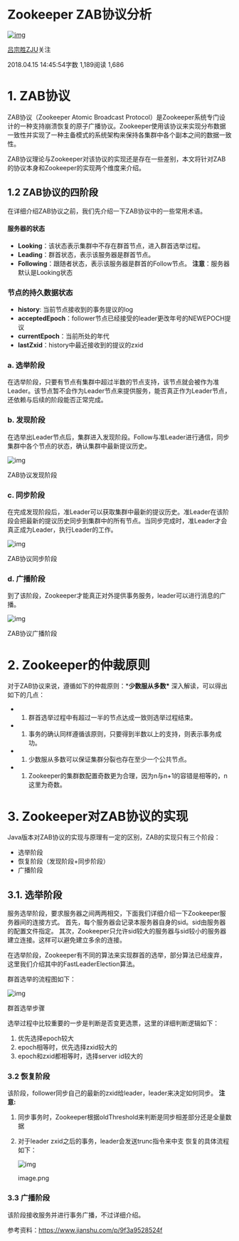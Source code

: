 # Zookeeper ZAB协议分析

[![img](https://cdn2.jianshu.io/assets/default_avatar/6-fd30f34c8641f6f32f5494df5d6b8f3c.jpg)](https://www.jianshu.com/u/c867e3867fcb)

[吕宗胜ZJU](https://www.jianshu.com/u/c867e3867fcb)关注

2018.04.15 14:45:54字数 1,189阅读 1,686

# 1. ZAB协议

ZAB协议（Zookeeper Atomic Broadcast Protocol）是Zookeeper系统专门设计的一种支持崩溃恢复的原子广播协议。Zookeeper使用该协议来实现分布数据一致性并实现了一种主备模式的系统架构来保持各集群中各个副本之间的数据一致性。

ZAB协议理论与Zookeeper对该协议的实现还是存在一些差别，本文将针对ZAB的协议本身和Zookeeper的实现两个维度来介绍。

## 1.2 ZAB协议的四阶段

在详细介绍ZAB协议之前，我们先介绍一下ZAB协议中的一些常用术语。

#### 服务器的状态

- **Looking**：该状态表示集群中不存在群首节点，进入群首选举过程。
- **Leading**：群首状态，表示该服务器是群首节点。
- **Following**：跟随者状态，表示该服务器是群首的Follow节点。
  **注意**：服务器默认是Looking状态

### 节点的持久数据状态

- **history**: 当前节点接收到的事务提议的log
- **acceptedEpoch**：follower节点已经接受的leader更改年号的NEWEPOCH提议
- **currentEpoch**：当前所处的年代
- **lastZxid**：history中最近接收到的提议的zxid

### a. 选举阶段

在选举阶段，只要有节点有集群中超过半数的节点支持，该节点就会被作为准Leader。该节点暂不会作为Leader节点来提供服务，能否真正作为Leader节点，还依赖与后续的阶段能否正常完成。

### b. 发现阶段

在选举出Leader节点后，集群进入发现阶段。Follow与准Leader进行通信，同步集群中各个节点的状态，确认集群中最新提议历史。



![img](https://upload-images.jianshu.io/upload_images/3399477-849e4757059c50e1.png?imageMogr2/auto-orient/strip|imageView2/2/w/891/format/webp)

ZAB协议发现阶段

### c. 同步阶段

在完成发现阶段后，准Leader可以获取集群中最新的提议历史。准Leader在该阶段会把最新的提议历史同步到集群中的所有节点。当同步完成时，准Leader才会真正成为Leader，执行Leader的工作。



![img](https://upload-images.jianshu.io/upload_images/3399477-b5d64b852889b98c.png?imageMogr2/auto-orient/strip|imageView2/2/w/882/format/webp)

ZAB协议同步阶段

### d. 广播阶段

到了该阶段，Zookeeper才能真正对外提供事务服务，leader可以进行消息的广播。



![img](https://upload-images.jianshu.io/upload_images/3399477-47e4753af80bfc55.png?imageMogr2/auto-orient/strip|imageView2/2/w/881/format/webp)

ZAB协议广播阶段

# 2. Zookeeper的仲裁原则

对于ZAB协议来说，遵循如下的仲裁原则：***少数服从多数\***
深入解读，可以得出如下的几点：

- 1. 群首选举过程中有超过一半的节点达成一致则选举过程结束。
- 1. 事务的确认同样遵循该原则，只要得到半数以上的支持，则表示事务成功。
- 1. 少数服从多数可以保证集群分裂也存在至少一个公共节点。
- 1. Zookeeper的集群数配置奇数更为合理，因为n与n+1的容错是相等的，n这里为奇数。

# 3. Zookeeper对ZAB协议的实现

Java版本对ZAB协议的实现与原理有一定的区别，ZAB的实现只有三个阶段：

- 选举阶段
- 恢复阶段（发现阶段+同步阶段）
- 广播阶段

## 3.1. 选举阶段

服务选举阶段，要求服务器之间两两相交，下面我们详细介绍一下Zookeeper服务器间的连接方式。
首先，每个服务器会记录本服务器自身的sid。sid由服务器的配置文件指定。
其次，Zookeeper只允许sid较大的服务器与sid较小的服务器建立连接。这样可以避免建立多余的连接。

在选举阶段，Zookeeper有不同的算法来实现群首的选举，部分算法已经废弃，这里我们介绍其中的FastLeaderElection算法。

群首选举的流程图如下：



![img](https://upload-images.jianshu.io/upload_images/3399477-df215290ceb05799.jpg?imageMogr2/auto-orient/strip|imageView2/2/w/700/format/webp)

群首选举步骤

选举过程中比较重要的一步是判断是否变更选票，这里的详细判断逻辑如下：

1. 优先选择epoch较大
2. epoch相等时，优先选择zxid较大的
3. epoch和zxid都相等时，选择server id较大的

### 3.2 恢复阶段

该阶段，follower同步自己的最新的zxid给leader，leader来决定如何同步。
**注意:**

1. 同步事务时，Zookeeper根据oldThreshold来判断是同步相差部分还是全量数据

2. 对于leader zxid之后的事务，leader会发送trunc指令来中支
   恢复的具体流程如下：

   ![img](https://upload-images.jianshu.io/upload_images/3399477-8764c0a1ff527a3e.png?imageMogr2/auto-orient/strip|imageView2/2/w/921/format/webp)

   image.png

### 3.3 广播阶段

该阶段接收服务并进行事务广播，不过详细介绍。

参考资料：https://www.jianshu.com/p/9f3a9528524f